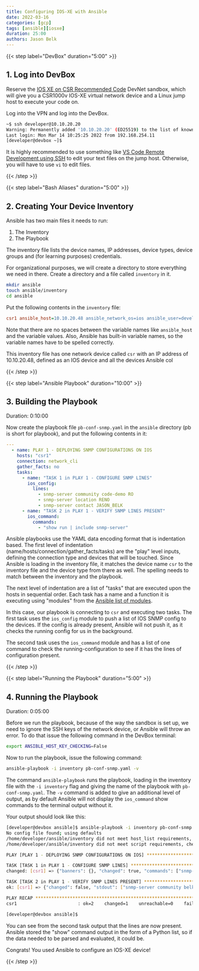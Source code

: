 ```yaml
---
title: Configuring IOS-XE with Ansible
date: 2022-03-16
categories: [gcp]
tags: [ansible][iosxe]
duration: 25:00
authors: Jason Belk
---
```


{{< step label="DevBox" duration="5:00" >}}

## 1. Log into DevBox

Reserve the [IOS XE on CSR Recommended Code](https://devnetsandbox.cisco.com/RM/Diagram/Index/05097c44-b162-4ea5-a1df-a449b4bd81c8) DevNet sandbox, which will give you a CSR1000v IOS-XE virtual network device and a Linux jump host to execute your code on.

Log into the VPN and log into the DevBox.

```bash
~$ ssh developer@10.10.20.20
Warning: Permanently added '10.10.20.20' (ED25519) to the list of known hosts.
Last login: Mon Mar 14 10:25:25 2022 from 192.168.254.11
[developer@devbox ~]$
```

It is highly recommended to use something like [VS Code Remote Development using SSH](https://code.visualstudio.com/docs/remote/ssh) to edit your text files on the jump host. Otherwise, you will have to use `vi` to edit files. 

{{< /step >}}

{{< step label="Bash Aliases" duration="5:00" >}}

## 2. Creating Your Device Inventory

Ansible has two main files it needs to run:

1. The Inventory
2. The Playbook

The inventory file lists the device names, IP addresses, device types, device groups and (for learning purposes) credentials.

For organizational purposes, we will create a directory to store everything we need in there. Create a directory and a file called `inventory` in it.

```bash
mkdir ansible
touch ansible/inventory
cd ansible
```

Put the following contents in the `inventory` file:


```ini
csr1 ansible_host=10.10.20.48 ansible_network_os=ios ansible_user=developer ansible_ssh_pass=C1sco12345 ansible_connection=network_cli
```

Note that there are no spaces between the variable names like `ansible_host` and the variable values. Also, Ansible has built-in variable names, so the variable names have to be spelled correctly. 

This inventory file has one network device called `csr` with an IP address of 10.10.20.48, defined as an IOS device and all the devices Ansible col

{{< /step >}}

{{< step label="Ansible Playbook" duration="10:00" >}}
## 3. Building the Playbook
Duration: 0:10:00

Now create the playbook file `pb-conf-snmp.yaml` in the `ansible` directory (pb is short for playbook), and put the following contents in it:

```yaml
---
  - name: PLAY 1 - DEPLOYING SNMP CONFIGURATIONS ON IOS
    hosts: "csr1"
    connection: network_cli
    gather_facts: no
    tasks:
      - name: "TASK 1 in PLAY 1 - CONFIGURE SNMP LINES"
        ios_config:
          lines:
            - snmp-server community code-demo RO
            - snmp-server location RENO
            - snmp-server contact JASON_BELK
      - name: "TASK 2 in PLAY 1 - VERIFY SNMP LINES PRESENT"
        ios_command:
          commands:
            - "show run | include snmp-server"
```

Ansible playbooks use the YAML data encoding format that is indentation based. The first level of indentation (name/hosts/connection/gather_facts/tasks) are the "play" level inputs, defining the connection type and devices that will be touched. Since Ansible is loading in the inventory file, it matches the device name `csr` to the inventory file and the device type from there as well. The spelling needs to match between the inventory and the playbook. 

The next level of indentation are a list of "tasks" that are executed upon the hosts in sequential order. Each task has a name and a function it is executing using "modules" from the [Ansible list of modules](https://docs.ansible.com/ansible/2.9/modules/list_of_all_modules.html).

In this case, our playbook is connecting to `csr` and executing two tasks. The first task uses the `ios_config` module to push a list of IOS SNMP config to the devices. If the config is already present, Ansible will not push it, as it checks the running config for us in the background.

The second task uses the `ios_command` module and has a list of one command to check the running-configuration to see if it has the lines of configuration present.



{{< /step >}}

{{< step label="Running the Playbook" duration="5:00" >}}

## 4. Running the Playbook
Duration: 0:05:00

Before we run the playbook, because of the way the sandbox is set up, we need to ignore the SSH keys of the network device, or Ansible will throw an error. To do that issue the following command in the DevBox terminal:

```bash
export ANSIBLE_HOST_KEY_CHECKING=False
```

Now to run the playbook, issue the following command:

```bash
ansible-playbook -i inventory pb-conf-snmp.yaml -v
```

The command `ansible-playbook` runs the playbook, loading in the inventory file with the `-i inventory` flag and giving the name of the playbook with `pb-conf-snmp.yaml`. The `-v` command is added to give an additional level of output, as by default Ansible will not display the `ios_command` show commands to the terminal output without it.

Your output should look like this:

```bash
[developer@devbox ansible]$ ansible-playbook -i inventory pb-conf-snmp.yaml -v
No config file found; using defaults
/home/developer/ansible/inventory did not meet host_list requirements, check plugin documentation if this is unexpected
/home/developer/ansible/inventory did not meet script requirements, check plugin documentation if this is unexpected

PLAY [PLAY 1 - DEPLOYING SNMP CONFIGURATIONS ON IOS] ******************************************

TASK [TASK 1 in PLAY 1 - CONFIGURE SNMP LINES] ************************************************
changed: [csr1] => {"banners": {}, "changed": true, "commands": ["snmp-server community code-demo RO", "snmp-server location RENO"], "updates": ["snmp-server community code-demo RO", "snmp-server location RENO"]}

TASK [TASK 2 in PLAY 1 - VERIFY SNMP LINES PRESENT] *******************************************
ok: [csr1] => {"changed": false, "stdout": ["snmp-server community belk-demo RO\nsnmp-server community belk-demo1 RO\nsnmp-server community code-demo RO\nsnmp-server location RENO\nsnmp-server contact JASON_BELK"], "stdout_lines": [["snmp-server community belk-demo RO", "snmp-server community belk-demo1 RO", "snmp-server community code-demo RO", "snmp-server location RENO", "snmp-server contact JASON_BELK"]]}

PLAY RECAP ************************************************************************************
csr1                       : ok=2    changed=1    unreachable=0    failed=0

[developer@devbox ansible]$
```

You can see from the second task output that the lines are now present. Ansible stored the "show" command output in the form of a Python list, so if the data needed to be parsed and evaluated, it could be. 

Congrats! You used Ansible to configure an IOS-XE device!

{{< /step >}}

